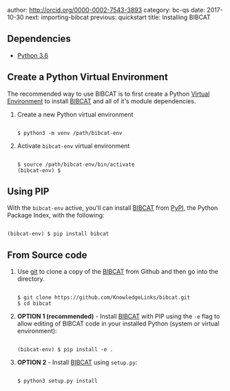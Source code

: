 author: http://orcid.org/0000-0002-7543-3893
category: bc-qs
date: 2017-10-30
next: importing-bibcat
previous: quickstart
title: Installing BIBCAT

## Dependencies
*  [Python 3.6][PY36]

## Create a Python Virtual Environment
The recommended way to use BIBCAT is to first create a Python 
[Virtual Environment](https://docs.python.org/3/library/venv.html) 
to install [BIBCAT][BC] and all of it's module dependencies.

1.  Create a new Python virtual environment

    <pre><code>
    $ python3 -m venv /path/bibcat-env
    </code></pre>

1.  Activate `bibcat-env` virtual environment

    <pre><code>
    $ source /path/bibcat-env/bin/activate
    (bibcat-env) $
    </code></pre>


## Using PIP
With the `bibcat-env` active, you'll can install [BIBCAT][BC] from
[PyPI][PYPI], the Python Package Index, with the following:

<pre><code>
(bibcat-env) $ pip install bibcat
</code></pre>

## From Source code

1.  Use [git]() to clone a copy of the [BIBCAT][BC] from Github and
    then go into the directory.

    <pre><code>
    $ git clone https://github.com/KnowledgeLinks/bibcat.git
    $ cd bibcat
    </code></pre>

1.  **OPTION 1 (recommended)** - Install [BIBCAT][BC] with PIP using 
    the `-e` flag to allow editing of BIBCAT code in your installed
    Python (system or virtual environment):

    <pre><code>
    (bibcat-env) $ pip install -e .
    </code></pre>

1.  **OPTION 2** - Install [BIBCAT][BC] using `setup.py`:

    <pre><code>
    $ python3 setup.py install
    </code></pre>
    
[BC]: https://github.com/KnowledgeLinks/bibcat
[PY36]: https://www.python.org/downloads/release/python-363/
[PYPI]: https://pypi.python.org/pypi
